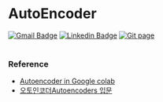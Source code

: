 # AutoEncoder

[![Gmail Badge](https://img.shields.io/badge/Gmail-d14836?style=flat-square&logo=Gmail&logoColor=white&link=mailto:reejugn.kim@gmail.com)](mailto:reejung.kim@gmail.com) 
[![Linkedin Badge](https://img.shields.io/badge/-LinkedIn-blue?style=flat-square&logo=Linkedin&logoColor=white&link=www.linkedin.com/in/reejungkim/)](https://www.linkedin.com/in/reejungkim/) 
[![Git page](http://img.shields.io/badge/-Portfolio-black?style=flat-square&logo=github&link=https://reejungkim.github.io/)](https://reejungkim.github.io/)
<br></br>


### Reference
- [Autoencoder in Google colab](https://colab.research.google.com/github/tensorflow/docs/blob/master/site/en/tutorials/generative/autoencoder.ipynb)
- [오토인코더Autoencoders 입문](https://atcold.github.io/pytorch-Deep-Learning/ko/week07/07-3/#:~:text=%EC%98%A4%ED%86%A0%EC%9D%B8%EC%BD%94%EB%8D%94%EB%8A%94%20%EB%AC%B4%EC%97%87%EC%9D%B8%EA%B0%80,%EC%9E%85%EB%A0%A5%EC%97%90%20%EB%8C%80%ED%95%9C%20%EC%98%88%EC%B8%A1%EC%9D%B4%EB%8B%A4.)
